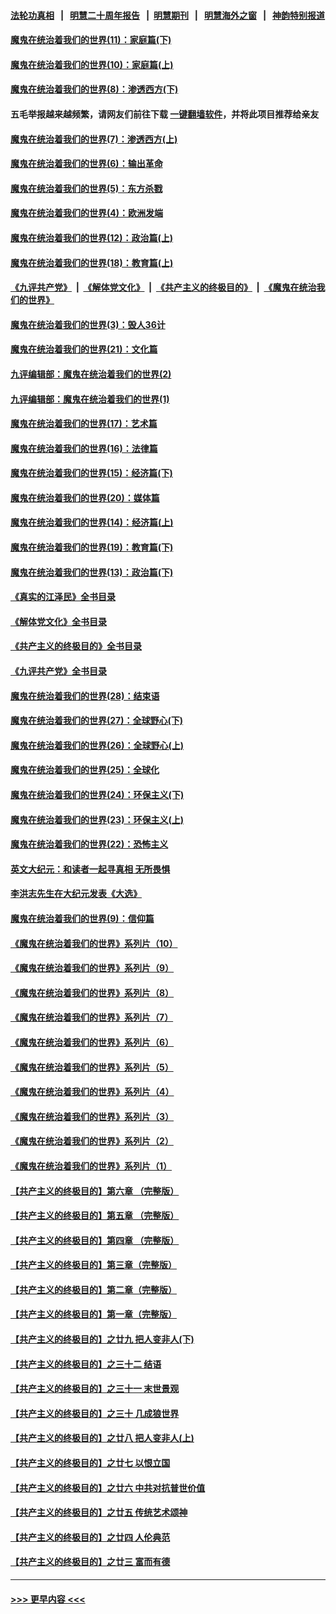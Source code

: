 #### [法轮功真相](https://github.com/gfw-breaker/truth/blob/master/README.md?t=0) &nbsp;&nbsp;|&nbsp;&nbsp; [明慧二十周年报告](https://github.com/gfw-breaker/mh-reports/blob/master/README.md?t=0) &nbsp;&nbsp;|&nbsp;&nbsp;[明慧期刊](https://github.com/gfw-breaker/mh-qikan) &nbsp;&nbsp;|&nbsp;&nbsp; [明慧海外之窗](https://github.com/gfw-breaker/mh-news/blob/master/README.md?t=0) &nbsp;&nbsp;|&nbsp;&nbsp; [神韵特别报道](https://github.com/gfw-breaker/mh-news/blob/master/shenyun.md?t=0)
#### [魔鬼在统治着我们的世界(11)：家庭篇(下)](../pages/nsc422/n10440961.md?t=12160401) 
#### [魔鬼在统治着我们的世界(10)：家庭篇(上)](../pages/nsc422/n10435448.md?t=12160401) 
#### [魔鬼在统治着我们的世界(8)：渗透西方(下)](../pages/nsc422/n10429603.md?t=12160401) 
#### 五毛举报越来越频繁，请网友们前往下载 [一键翻墙软件](https://github.com/gfw-breaker/ssr-accounts)，并将此项目推荐给亲友
#### [魔鬼在统治着我们的世界(7)：渗透西方(上)](../pages/nsc422/n10426013.md?t=12160401) 
#### [魔鬼在统治着我们的世界(6)：输出革命](../pages/nsc422/n10421536.md?t=12160401) 
#### [魔鬼在统治着我们的世界(5)：东方杀戮](../pages/nsc422/n10417707.md?t=12160401) 
#### [魔鬼在统治着我们的世界(4)：欧洲发端](../pages/nsc422/n10414890.md?t=12160401) 
#### [魔鬼在统治着我们的世界(12)：政治篇(上)](../pages/nsc422/n10444576.md?t=12160401) 
#### [魔鬼在统治着我们的世界(18)：教育篇(上)](../pages/nsc422/n10526970.md?t=12160401) 
#### [《九评共产党》](https://github.com/begood0513/9ping.md/blob/master/README.md) &nbsp;|&nbsp; [《解体党文化》](../../../../jtdwh.md/blob/master/README.md)  &nbsp;|&nbsp; [《共产主义的终极目的》](../../../../gczydzjmd.md/blob/master/README.md) &nbsp;|&nbsp; [《魔鬼在统治我们的世界》](../../../../mgztzwmdsj.md/blob/master/README.md) 
#### [魔鬼在统治着我们的世界(3)：毁人36计](../pages/nsc422/n10411583.md?t=12160401) 
#### [魔鬼在统治着我们的世界(21)：文化篇](../pages/nsc422/n10597706.md?t=12160401) 
#### [九评编辑部：魔鬼在统治着我们的世界(2)](../pages/nsc422/n10410036.md?t=12160401) 
#### [九评编辑部：魔鬼在统治着我们的世界(1)](../pages/nsc422/n10406825.md?t=12160401) 
#### [魔鬼在统治着我们的世界(17)：艺术篇](../pages/nsc422/n10499093.md?t=12160401) 
#### [魔鬼在统治着我们的世界(16)：法律篇](../pages/nsc422/n10485969.md?t=12160401) 
#### [魔鬼在统治着我们的世界(15)：经济篇(下)](../pages/nsc422/n10469975.md?t=12160401) 
#### [魔鬼在统治着我们的世界(20)：媒体篇](../pages/nsc422/n10586579.md?t=12160401) 
#### [魔鬼在统治着我们的世界(14)：经济篇(上)](../pages/nsc422/n10457370.md?t=12160401) 
#### [魔鬼在统治着我们的世界(19)：教育篇(下)](../pages/nsc422/n10564808.md?t=12160401) 
#### [魔鬼在统治着我们的世界(13)：政治篇(下)](../pages/nsc422/n10448270.md?t=12160401) 
#### [《真实的江泽民》全书目录](../pages/nsc422/n13721399.md?t=12160401) 
#### [《解体党文化》全书目录](../pages/nsc422/n13721157.md?t=12160401) 
#### [《共产主义的终极目的》全书目录](../pages/nsc422/n13721048.md?t=12160401) 
#### [《九评共产党》全书目录](../pages/nsc422/n13708085.md?t=12160401) 
#### [魔鬼在统治着我们的世界(28)：结束语](../pages/nsc422/n10936246.md?t=12160401) 
#### [魔鬼在统治着我们的世界(27)：全球野心(下)](../pages/nsc422/n10928319.md?t=12160401) 
#### [魔鬼在统治着我们的世界(26)：全球野心(上)](../pages/nsc422/n10900318.md?t=12160401) 
#### [魔鬼在统治着我们的世界(25)：全球化](../pages/nsc422/n10788205.md?t=12160401) 
#### [魔鬼在统治着我们的世界(24)：环保主义(下)](../pages/nsc422/n10695307.md?t=12160401) 
#### [魔鬼在统治着我们的世界(23)：环保主义(上)](../pages/nsc422/n10688613.md?t=12160401) 
#### [魔鬼在统治着我们的世界(22)：恐怖主义](../pages/nsc422/n10614727.md?t=12160401) 
#### [英文大纪元：和读者一起寻真相 无所畏惧](../pages/nsc422/n12542027.md?t=12160401) 
#### [李洪志先生在大纪元发表《大选》](../pages/nsc422/n12534746.md?t=12160401) 
#### [魔鬼在统治着我们的世界(9)：信仰篇](../pages/nsc422/n10432159.md?t=12160401) 
#### [《魔鬼在统治着我们的世界》系列片（10）](../pages/nsc422/n12292670.md?t=12160401) 
#### [《魔鬼在统治着我们的世界》系列片（9）](../pages/nsc422/n12290859.md?t=12160401) 
#### [《魔鬼在统治着我们的世界》系列片（8）](../pages/nsc422/n12287445.md?t=12160401) 
#### [《魔鬼在统治着我们的世界》系列片（7）](../pages/nsc422/n12283425.md?t=12160401) 
#### [《魔鬼在统治着我们的世界》系列片（6）](../pages/nsc422/n12282314.md?t=12160401) 
#### [《魔鬼在统治着我们的世界》系列片（5）](../pages/nsc422/n12281419.md?t=12160401) 
#### [《魔鬼在统治着我们的世界》系列片（4）](../pages/nsc422/n12274024.md?t=12160401) 
#### [《魔鬼在统治着我们的世界》系列片（3）](../pages/nsc422/n12271322.md?t=12160401) 
#### [《魔鬼在统治着我们的世界》系列片（2）](../pages/nsc422/n12269049.md?t=12160401) 
#### [《魔鬼在统治着我们的世界》系列片（1）](../pages/nsc422/n12267575.md?t=12160401) 
#### [【共产主义的终极目的】第六章 （完整版）](../pages/nsc422/n11428913.md?t=12160401) 
#### [【共产主义的终极目的】第五章 （完整版）](../pages/nsc422/n11428912.md?t=12160401) 
#### [【共产主义的终极目的】第四章 （完整版）](../pages/nsc422/n11428907.md?t=12160401) 
#### [【共产主义的终极目的】第三章（完整版）](../pages/nsc422/n11428848.md?t=12160401) 
#### [【共产主义的终极目的】第二章（完整版）](../pages/nsc422/n11428831.md?t=12160401) 
#### [【共产主义的终极目的】第一章（完整版）](../pages/nsc422/n11417651.md?t=12160401) 
#### [【共产主义的终极目的】之廿九 把人变非人(下)](../pages/nsc422/n11344140.md?t=12160401) 
#### [【共产主义的终极目的】之三十二 结语](../pages/nsc422/n11360535.md?t=12160401) 
#### [【共产主义的终极目的】之三十一 末世景观](../pages/nsc422/n11351129.md?t=12160401) 
#### [【共产主义的终极目的】之三十 几成狼世界](../pages/nsc422/n11348280.md?t=12160401) 
#### [【共产主义的终极目的】之廿八 把人变非人(上)](../pages/nsc422/n11340492.md?t=12160401) 
#### [【共产主义的终极目的】之廿七 以恨立国](../pages/nsc422/n11336944.md?t=12160401) 
#### [【共产主义的终极目的】之廿六 中共对抗普世价值](../pages/nsc422/n11324785.md?t=12160401) 
#### [【共产主义的终极目的】之廿五 传统艺术颂神](../pages/nsc422/n11296396.md?t=12160401) 
#### [【共产主义的终极目的】之廿四 人伦典范](../pages/nsc422/n11296397.md?t=12160401) 
#### [【共产主义的终极目的】之廿三 富而有德](../pages/nsc422/n11283598.md?t=12160401) 

----
#### [ >>> 更早内容 <<< ](../indexes/nsc422-earlier.md)
